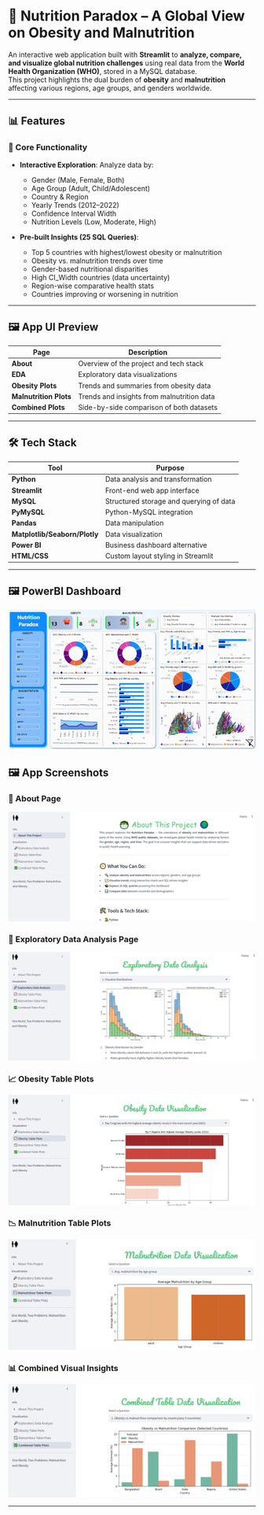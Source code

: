 
# 🥗 Nutrition Paradox – A Global View on Obesity and Malnutrition

An interactive web application built with **Streamlit** to **analyze, compare, and visualize global nutrition challenges** using real data from the **World Health Organization (WHO)**, stored in a MySQL database.  
This project highlights the dual burden of **obesity** and **malnutrition** affecting various regions, age groups, and genders worldwide.

---

## 📊 Features

### 📌 Core Functionality
- **Interactive Exploration**: Analyze data by:
  - Gender (Male, Female, Both)
  - Age Group (Adult, Child/Adolescent)
  - Country & Region
  - Yearly Trends (2012–2022)
  - Confidence Interval Width
  - Nutrition Levels (Low, Moderate, High)

- **Pre-built Insights (25 SQL Queries)**:
  - Top 5 countries with highest/lowest obesity or malnutrition
  - Obesity vs. malnutrition trends over time
  - Gender-based nutritional disparities
  - High CI_Width countries (data uncertainty)
  - Region-wise comparative health stats
  - Countries improving or worsening in nutrition

---

## 🖼️ App UI Preview

| Page                | Description                                 |
|---------------------|---------------------------------------------|
| **About**           | Overview of the project and tech stack      |
| **EDA**             | Exploratory data visualizations             |
| **Obesity Plots**   | Trends and summaries from obesity data      |
| **Malnutrition Plots** | Trends and insights from malnutrition data |
| **Combined Plots**  | Side-by-side comparison of both datasets    |

---

## 🛠️ Tech Stack

| Tool         | Purpose                                      |
|--------------|----------------------------------------------|
| **Python**   | Data analysis and transformation             |
| **Streamlit**| Front-end web app interface                  |
| **MySQL**    | Structured storage and querying of data      |
| **PyMySQL**  | Python-MySQL integration                     |
| **Pandas**   | Data manipulation                            |
| **Matplotlib/Seaborn/Plotly** | Data visualization         |
| **Power BI** | Business dashboard alternative |
| **HTML/CSS** | Custom layout styling in Streamlit           |

---
## 🖼️ PowerBI Dashboard
![PowerBI Dashboard](assets/powerbi.png)

## 🖼️ App Screenshots

### 🧾 About Page
![About Page](assets/about.png)

### 🔎 Exploratory Data Analysis Page
![EDA Page](assets/Exploratory_Data_Analysis.png)

### 📈 Obesity Table Plots
![Obesity Page](assets/Obesity_page.png)

### 📉 Malnutrition Table Plots
![Malnutrition Page](assets/Malnutrition_page.png)

### 📊 Combined Visual Insights
![Combined Page](assets/Combined_Table_page.png)



---